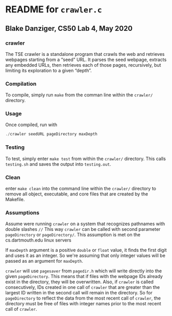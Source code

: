 README for `crawler.c`
=====
Blake Danziger, CS50 Lab 4, May 2020
---

### crawler
The TSE crawler is a standalone program that crawls the web and retrieves webpages starting from a “seed” URL. It parses the seed webpage, extracts any embedded URLs, then retrieves each of those pages, recursively, but limiting its exploration to a given “depth”.

### Compilation

To compile, simply run `make` from the comman line within the `crawler/` directory.

### Usage

Once compiled, run with 
```c
./crawler seedURL pageDirectory maxDepth
```

### Testing

To test, simply enter `make test` from within the `crawler/` directory.
This calls `testing.sh` and saves the output into `testing.out`.

### Clean

enter `make clean` into the command line within the `crawler/` directory to remove all object, executable, and core files that are created by the Makefile.

### Assumptions

Assume were running `crawler` on a system that recognizes pathnames with double slashes `//`
This way `crawler` can be called with second parameter `pageDirectory` or `pageDirectory/`.
This assumption is met on the cs.dartmouth.edu linux servers


If `maxDepth` argument is a positive `double` or `float` value, it finds the first digit and uses it as an integer. So we're assuming that only integer values will be passed as an argument for `maxDepth`.

`crawler` will use `pagesaver` from `pagedir.h` which will write directly into the given `pageDirectory`. This means that if files with the webpage IDs already exist in the directory, they will be overwritten. Also, if `crawler` is called consecutively, IDs created in one call of `crawler` that are greater than the largest ID written in the second call will remain in the directory. So for `pageDirectory` to reflect the data from the most recent call of `crawler`, the directory must be free of files with integer names prior to the most recent call of `crawler`.

